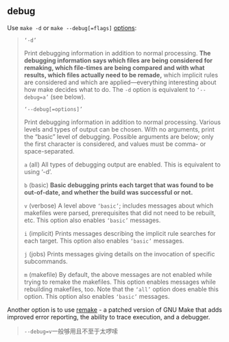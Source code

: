 



## debug



Use `make -d` or `make --debug[=flags]` [options](http://www.gnu.org/software/make/manual/make.html#Options-Summary):

> ```
> ‘-d’
> ```
>
> Print debugging information in addition to normal processing. **The debugging information says which files are being considered for remaking, which file-times are being compared and with what results, which files actually need to be remade,** which implicit rules are considered and which are applied—everything interesting about how make decides what to do. The `-d` option is equivalent to `‘--debug=a’` (see below).
>
> ```
> ‘--debug[=options]’
> ```
>
> Print debugging information in addition to normal processing. Various levels and types of output can be chosen. With no arguments, print the “basic” level of debugging. Possible arguments are below; only the first character is considered, and values must be comma- or space-separated.
>
> `a` (all) All types of debugging output are enabled. This is equivalent to using ‘-d’.
>
> `b` (basic) **Basic debugging prints each target that was found to be out-of-date, and whether the build was successful or not.**
>
> `v` (verbose) A level above `‘basic’`; includes messages about which makefiles were parsed, prerequisites that did not need to be rebuilt, etc. This option also enables `‘basic’` messages.
>
> `i` (implicit) Prints messages describing the implicit rule searches for each target. This option also enables `‘basic’` messages.
>
> `j` (jobs) Prints messages giving details on the invocation of specific subcommands.
>
> `m` (makefile) By default, the above messages are not enabled while trying to remake the makefiles. This option enables messages while rebuilding makefiles, too. Note that the `‘all’` option does enable this option. This option also enables `‘basic’` messages.

Another option is to use [remake](http://bashdb.sourceforge.net/remake/) - a patched version of GNU Make that adds improved error reporting, the ability to trace execution, and a debugger.



> `--debug=v`一般够用且不至于太啰嗦



